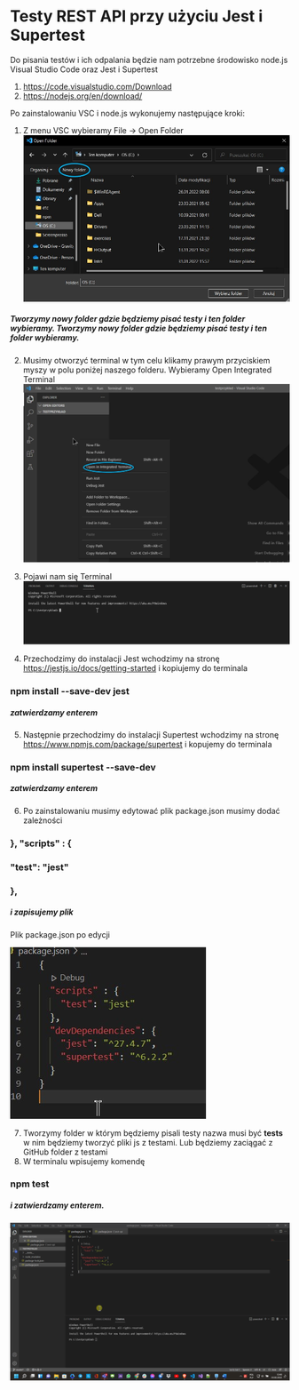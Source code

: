 # Testy REST API przy użyciu Jest i Supertest
Do pisania testów i ich odpalania będzie nam potrzebne środowisko node.js Visual Studio Code oraz Jest i Supertest
1.	https://code.visualstudio.com/Download
2.	https://nodejs.org/en/download/

Po zainstalowaniu VSC i node.js wykonujemy następujące kroki:

1.	Z menu VSC wybieramy File -> Open Folder 
 ![Screenshot](https://github.com/noemiwol/imagesGifs/blob/main/img/redmeSupertestJest/1.jpg)
 
##### Tworzymy nowy folder gdzie będziemy pisać testy i ten folder wybieramy.	Tworzymy nowy folder gdzie będziemy pisać testy i ten folder wybieramy.
  
2.	Musimy otworzyć terminal w tym celu klikamy prawym przyciskiem myszy w polu poniżej naszego folderu. Wybieramy Open Integrated Terminal
![Screenshot](https://github.com/noemiwol/imagesGifs/blob/main/img/redmeSupertestJest/2.jpg)

3.	Pojawi nam się Terminal
![Screenshot](https://github.com/noemiwol/imagesGifs/blob/main/img/redmeSupertestJest/3.jpg)

4.	Przechodzimy do instalacji Jest wchodzimy na stronę https://jestjs.io/docs/getting-started i kopiujemy do terminala 
### npm install --save-dev jest 
##### zatwierdzamy enterem
 
5.	Następnie przechodzimy do instalacji Supertest wchodzimy na stronę https://www.npmjs.com/package/supertest i kopujemy do terminala
### npm install supertest --save-dev  
##### zatwierdzamy enterem

6.	Po zainstalowaniu musimy edytować plik package.json musimy dodać zależności 

### },  "scripts" : {
### "test": "jest"
### },
  
##### i zapisujemy plik

Plik package.json po edycji 
 
![Screenshot](https://github.com/noemiwol/imagesGifs/blob/main/img/redmeSupertestJest/6.jpg)

7.	Tworzymy folder w którym będziemy pisali testy nazwa musi być __tests__ w nim będziemy tworzyć pliki js z testami. Lub będziemy zaciągać z GitHub folder z testami
8.	W terminalu wpisujemy komendę 
### npm test 
##### i zatwierdzamy enterem.
![Alt Text](https://github.com/noemiwol/imagesGifs/blob/main/gif/redmeSupertestJest/2.gif)
 
